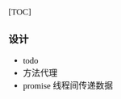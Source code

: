 <span  style="font-family: Simsun,serif; font-size: 17px; ">

[TOC]

### 设计

- todo
- 方法代理
- promise 线程间传递数据

</span>